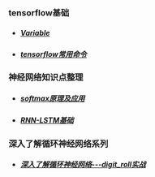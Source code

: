 
### tensorflow基础
- ##### [Variable](tf-Variable)
- ##### [tensorflow常用命令](./TF_basic/TF_basic_index.md)

### 神经网络知识点整理
- ##### [softmax原理及应用](softmax)
- ##### [RNN-LSTM基础](LSTM-basic)

### 深入了解循环神经网络系列
- ##### [深入了解循环神经网络---digit_roll实战](rnn_digit_roll/readme.md)
